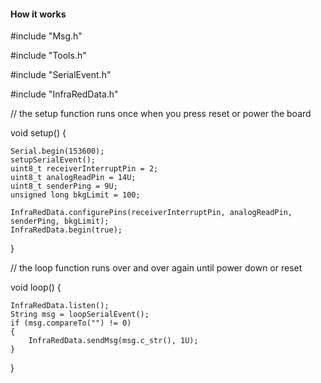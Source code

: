 <body>
<h4>How it works </h4>
<p>#include "Msg.h"</p>
<p>#include "Tools.h"</p>
<p>#include "SerialEvent.h"</p>
<p>#include "InfraRedData.h"</p>

// the setup function runs once when you press reset or power the board

void setup() {

	Serial.begin(153600);
	setupSerialEvent();
	uint8_t receiverInterruptPin = 2;
	uint8_t analogReadPin = 14U;
	uint8_t senderPing = 9U;
	unsigned long bkgLimit = 100;

	InfraRedData.configurePins(receiverInterruptPin, analogReadPin, senderPing, bkgLimit);
	InfraRedData.begin(true);
}

// the loop function runs over and over again until power down or reset

void loop() {

	InfraRedData.listen();
	String msg = loopSerialEvent();
	if (msg.compareTo("") != 0)
	{
		InfraRedData.sendMsg(msg.c_str(), 1U);
	}
}

</body>
